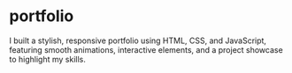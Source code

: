 # portfolio
I built a stylish, responsive portfolio using HTML, CSS, and JavaScript, featuring smooth animations, interactive elements, and a project showcase to highlight my skills.
